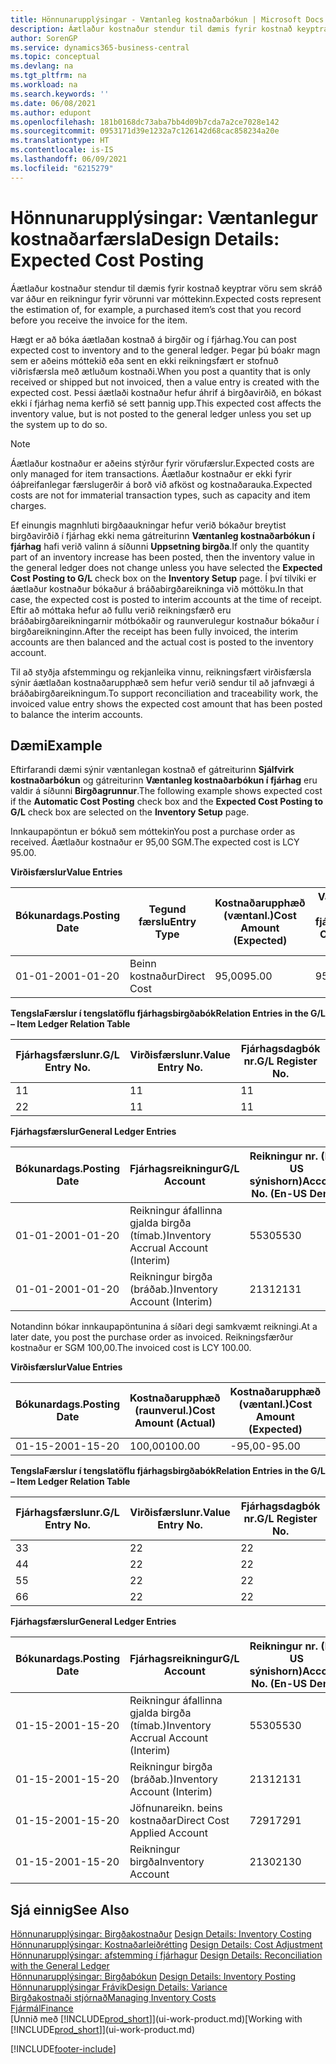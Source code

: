 ```yaml
---
title: Hönnunarupplýsingar - Væntanleg kostnaðarbókun | Microsoft Docs
description: Áætlaður kostnaður stendur til dæmis fyrir kostnað keyptrar vöru sem skráð var áður en reikningur fyrir vörunni var móttekinn.
author: SorenGP
ms.service: dynamics365-business-central
ms.topic: conceptual
ms.devlang: na
ms.tgt_pltfrm: na
ms.workload: na
ms.search.keywords: ''
ms.date: 06/08/2021
ms.author: edupont
ms.openlocfilehash: 181b0168dc73aba7bb4d09b7cda7a2ce7028e142
ms.sourcegitcommit: 0953171d39e1232a7c126142d68cac858234a20e
ms.translationtype: HT
ms.contentlocale: is-IS
ms.lasthandoff: 06/09/2021
ms.locfileid: "6215279"
---
```

# <a name="design-details-expected-cost-posting"></a><span data-ttu-id="9747c-103">Hönnunarupplýsingar: Væntanlegur kostnaðarfærsla</span><span class="sxs-lookup"><span data-stu-id="9747c-103">Design Details: Expected Cost Posting</span></span>
<span data-ttu-id="9747c-104">Áætlaður kostnaður stendur til dæmis fyrir kostnað keyptrar vöru sem skráð var áður en reikningur fyrir vörunni var móttekinn.</span><span class="sxs-lookup"><span data-stu-id="9747c-104">Expected costs represent the estimation of, for example, a purchased item’s cost that you record before you receive the invoice for the item.</span></span>  

 <span data-ttu-id="9747c-105">Hægt er að bóka áætlaðan kostnað á birgðir og í fjárhag.</span><span class="sxs-lookup"><span data-stu-id="9747c-105">You can post expected cost to inventory and to the general ledger.</span></span> <span data-ttu-id="9747c-106">Þegar þú bóakr magn sem er aðeins móttekið eða sent en ekki reikningsfært er stofnuð viðrisfærsla með ætluðum kostnaði.</span><span class="sxs-lookup"><span data-stu-id="9747c-106">When you post a quantity that is only received or shipped but not invoiced, then a value entry is created with the expected cost.</span></span> <span data-ttu-id="9747c-107">Þessi áætlaði kostnaður hefur áhrif á birgðavirðið, en bókast ekki í fjárhag nema kerfið sé sett þannig upp.</span><span class="sxs-lookup"><span data-stu-id="9747c-107">This expected cost affects the inventory value, but is not posted to the general ledger unless you set up the system up to do so.</span></span>  

> [!NOTE]  
>  <span data-ttu-id="9747c-108">Áætlaður kostnaður er aðeins stýrður fyrir vörufærslur.</span><span class="sxs-lookup"><span data-stu-id="9747c-108">Expected costs are only managed for item transactions.</span></span> <span data-ttu-id="9747c-109">Áætlaður kostnaður er ekki fyrir óáþreifanlegar færslugerðir á borð við afköst og kostnaðarauka.</span><span class="sxs-lookup"><span data-stu-id="9747c-109">Expected costs are not for immaterial transaction types, such as capacity and item charges.</span></span>  

 <span data-ttu-id="9747c-110">Ef einungis magnhluti birgðaaukningar hefur verið bókaður breytist birgðavirðið í fjárhag ekki nema gátreiturinn **Væntanleg kostnaðarbókun í fjárhag** hafi verið valinn á síðunni **Uppsetning birgða**.</span><span class="sxs-lookup"><span data-stu-id="9747c-110">If only the quantity part of an inventory increase has been posted, then the inventory value in the general ledger does not change unless you have selected the **Expected Cost Posting to G/L** check box on the **Inventory Setup** page.</span></span> <span data-ttu-id="9747c-111">Í því tilviki er áætlaður kostnaður bókaður á bráðabirgðareikninga við móttöku.</span><span class="sxs-lookup"><span data-stu-id="9747c-111">In that case, the expected cost is posted to interim accounts at the time of receipt.</span></span> <span data-ttu-id="9747c-112">Eftir að móttaka hefur að fullu verið reikningsfærð eru bráðabirgðareikningarnir mótbókaðir og raunverulegur kostnaður bókaður í birgðareikninginn.</span><span class="sxs-lookup"><span data-stu-id="9747c-112">After the receipt has been fully invoiced, the interim accounts are then balanced and the actual cost is posted to the inventory account.</span></span>  

 <span data-ttu-id="9747c-113">Til að styðja afstemmingu og rekjanleika vinnu, reikningsfært virðisfærsla sýnir áætlaðan kostnaðarupphæð sem hefur verið sendur til að jafnvægi á bráðabirgðareikningum.</span><span class="sxs-lookup"><span data-stu-id="9747c-113">To support reconciliation and traceability work, the invoiced value entry shows the expected cost amount that has been posted to balance the interim accounts.</span></span>  

## <a name="example"></a><span data-ttu-id="9747c-114">Dæmi</span><span class="sxs-lookup"><span data-stu-id="9747c-114">Example</span></span>  
 <span data-ttu-id="9747c-115">Eftirfarandi dæmi sýnir væntanlegan kostnað ef gátreiturinn **Sjálfvirk kostnaðarbókun** og gátreiturinn **Væntanleg kostnaðarbókun í fjárhag** eru valdir á síðunni **Birgðagrunnur**.</span><span class="sxs-lookup"><span data-stu-id="9747c-115">The following example shows expected cost if the **Automatic Cost Posting** check box and the **Expected Cost Posting to G/L** check box are selected on the **Inventory Setup** page.</span></span>  

 <span data-ttu-id="9747c-116">Innkaupapöntun er bókuð sem móttekin</span><span class="sxs-lookup"><span data-stu-id="9747c-116">You post a purchase order as received.</span></span> <span data-ttu-id="9747c-117">Áætlaður kostnaður er 95,00 SGM.</span><span class="sxs-lookup"><span data-stu-id="9747c-117">The expected cost is LCY 95.00.</span></span>  

 <span data-ttu-id="9747c-118">**Virðisfærslur**</span><span class="sxs-lookup"><span data-stu-id="9747c-118">**Value Entries**</span></span>  

|<span data-ttu-id="9747c-119">Bókunardags.</span><span class="sxs-lookup"><span data-stu-id="9747c-119">Posting Date</span></span>|<span data-ttu-id="9747c-120">Tegund færslu</span><span class="sxs-lookup"><span data-stu-id="9747c-120">Entry Type</span></span>|<span data-ttu-id="9747c-121">Kostnaðarupphæð (væntanl.)</span><span class="sxs-lookup"><span data-stu-id="9747c-121">Cost Amount (Expected)</span></span>|<span data-ttu-id="9747c-122">Væntanl. kostn. bók. í fjárhag</span><span class="sxs-lookup"><span data-stu-id="9747c-122">Expected Cost Posted to G/L</span></span>|<span data-ttu-id="9747c-123">Væntanl. kostnaður</span><span class="sxs-lookup"><span data-stu-id="9747c-123">Expected Cost</span></span>|<span data-ttu-id="9747c-124">Birgðafærslunr.</span><span class="sxs-lookup"><span data-stu-id="9747c-124">Item Ledger Entry No.</span></span>|<span data-ttu-id="9747c-125">Færslunr.</span><span class="sxs-lookup"><span data-stu-id="9747c-125">Entry No.</span></span>|  
|------------------|----------------|------------------------------|----------------------------------|-------------------|---------------------------|---------------|  
|<span data-ttu-id="9747c-126">01-01-20</span><span class="sxs-lookup"><span data-stu-id="9747c-126">01-01-20</span></span>|<span data-ttu-id="9747c-127">Beinn kostnaður</span><span class="sxs-lookup"><span data-stu-id="9747c-127">Direct Cost</span></span>|<span data-ttu-id="9747c-128">95,00</span><span class="sxs-lookup"><span data-stu-id="9747c-128">95.00</span></span>|<span data-ttu-id="9747c-129">95,00</span><span class="sxs-lookup"><span data-stu-id="9747c-129">95.00</span></span>|<span data-ttu-id="9747c-130">Já</span><span class="sxs-lookup"><span data-stu-id="9747c-130">Yes</span></span>|<span data-ttu-id="9747c-131">1</span><span class="sxs-lookup"><span data-stu-id="9747c-131">1</span></span>|<span data-ttu-id="9747c-132">1</span><span class="sxs-lookup"><span data-stu-id="9747c-132">1</span></span>|  

 <span data-ttu-id="9747c-133">**TengslaFærslur í  tengslatöflu fjárhagsbirgðabók**</span><span class="sxs-lookup"><span data-stu-id="9747c-133">**Relation Entries in the G/L – Item Ledger Relation Table**</span></span>  

|<span data-ttu-id="9747c-134">Fjárhagsfærslunr.</span><span class="sxs-lookup"><span data-stu-id="9747c-134">G/L Entry No.</span></span>|<span data-ttu-id="9747c-135">Virðisfærslunr.</span><span class="sxs-lookup"><span data-stu-id="9747c-135">Value Entry No.</span></span>|<span data-ttu-id="9747c-136">Fjárhagsdagbók nr.</span><span class="sxs-lookup"><span data-stu-id="9747c-136">G/L Register No.</span></span>|  
|--------------------|---------------------|-----------------------|  
|<span data-ttu-id="9747c-137">1</span><span class="sxs-lookup"><span data-stu-id="9747c-137">1</span></span>|<span data-ttu-id="9747c-138">1</span><span class="sxs-lookup"><span data-stu-id="9747c-138">1</span></span>|<span data-ttu-id="9747c-139">1</span><span class="sxs-lookup"><span data-stu-id="9747c-139">1</span></span>|  
|<span data-ttu-id="9747c-140">2</span><span class="sxs-lookup"><span data-stu-id="9747c-140">2</span></span>|<span data-ttu-id="9747c-141">1</span><span class="sxs-lookup"><span data-stu-id="9747c-141">1</span></span>|<span data-ttu-id="9747c-142">1</span><span class="sxs-lookup"><span data-stu-id="9747c-142">1</span></span>|  

 <span data-ttu-id="9747c-143">**Fjárhagsfærslur**</span><span class="sxs-lookup"><span data-stu-id="9747c-143">**General Ledger Entries**</span></span>  

|<span data-ttu-id="9747c-144">Bókunardags.</span><span class="sxs-lookup"><span data-stu-id="9747c-144">Posting Date</span></span>|<span data-ttu-id="9747c-145">Fjárhagsreikningur</span><span class="sxs-lookup"><span data-stu-id="9747c-145">G/L Account</span></span>|<span data-ttu-id="9747c-146">Reikningur nr. (En-US sýnishorn)</span><span class="sxs-lookup"><span data-stu-id="9747c-146">Account No. (En-US Demo)</span></span>|<span data-ttu-id="9747c-147">Upphæð</span><span class="sxs-lookup"><span data-stu-id="9747c-147">Amount</span></span>|<span data-ttu-id="9747c-148">Færslunr.</span><span class="sxs-lookup"><span data-stu-id="9747c-148">Entry No.</span></span>|  
|------------------|------------------|---------------------------------|------------|---------------|  
|<span data-ttu-id="9747c-149">01-01-20</span><span class="sxs-lookup"><span data-stu-id="9747c-149">01-01-20</span></span>|<span data-ttu-id="9747c-150">Reikningur áfallinna gjalda birgða (tímab.)</span><span class="sxs-lookup"><span data-stu-id="9747c-150">Inventory Accrual Account (Interim)</span></span>|<span data-ttu-id="9747c-151">5530</span><span class="sxs-lookup"><span data-stu-id="9747c-151">5530</span></span>|<span data-ttu-id="9747c-152">-95,00</span><span class="sxs-lookup"><span data-stu-id="9747c-152">-95.00</span></span>|<span data-ttu-id="9747c-153">2</span><span class="sxs-lookup"><span data-stu-id="9747c-153">2</span></span>|  
|<span data-ttu-id="9747c-154">01-01-20</span><span class="sxs-lookup"><span data-stu-id="9747c-154">01-01-20</span></span>|<span data-ttu-id="9747c-155">Reikningur birgða  (bráðab.)</span><span class="sxs-lookup"><span data-stu-id="9747c-155">Inventory Account (Interim)</span></span>|<span data-ttu-id="9747c-156">2131</span><span class="sxs-lookup"><span data-stu-id="9747c-156">2131</span></span>|<span data-ttu-id="9747c-157">95,00</span><span class="sxs-lookup"><span data-stu-id="9747c-157">95.00</span></span>|<span data-ttu-id="9747c-158">1</span><span class="sxs-lookup"><span data-stu-id="9747c-158">1</span></span>|  

 <span data-ttu-id="9747c-159">Notandinn bókar innkaupapöntunina á síðari degi samkvæmt reikningi.</span><span class="sxs-lookup"><span data-stu-id="9747c-159">At a later date, you post the purchase order as invoiced.</span></span> <span data-ttu-id="9747c-160">Reikningsfærður kostnaður er SGM 100,00.</span><span class="sxs-lookup"><span data-stu-id="9747c-160">The invoiced cost is LCY 100.00.</span></span>  

 <span data-ttu-id="9747c-161">**Virðisfærslur**</span><span class="sxs-lookup"><span data-stu-id="9747c-161">**Value Entries**</span></span>  

|<span data-ttu-id="9747c-162">Bókunardags.</span><span class="sxs-lookup"><span data-stu-id="9747c-162">Posting Date</span></span>|<span data-ttu-id="9747c-163">Kostnaðarupphæð (raunverul.)</span><span class="sxs-lookup"><span data-stu-id="9747c-163">Cost Amount (Actual)</span></span>|<span data-ttu-id="9747c-164">Kostnaðarupphæð (væntanl.)</span><span class="sxs-lookup"><span data-stu-id="9747c-164">Cost Amount (Expected)</span></span>|<span data-ttu-id="9747c-165">Kostnaður bókaður í fjárhag</span><span class="sxs-lookup"><span data-stu-id="9747c-165">Cost Posted to G/L</span></span>|<span data-ttu-id="9747c-166">Væntanl. kostnaður</span><span class="sxs-lookup"><span data-stu-id="9747c-166">Expected Cost</span></span>|<span data-ttu-id="9747c-167">Birgðafærslunr.</span><span class="sxs-lookup"><span data-stu-id="9747c-167">Item Ledger Entry No.</span></span>|<span data-ttu-id="9747c-168">Færslunr.</span><span class="sxs-lookup"><span data-stu-id="9747c-168">Entry No.</span></span>|  
|------------------|----------------------------|------------------------------|-------------------------|-------------------|---------------------------|---------------|  
|<span data-ttu-id="9747c-169">01-15-20</span><span class="sxs-lookup"><span data-stu-id="9747c-169">01-15-20</span></span>|<span data-ttu-id="9747c-170">100,00</span><span class="sxs-lookup"><span data-stu-id="9747c-170">100.00</span></span>|<span data-ttu-id="9747c-171">-95,00</span><span class="sxs-lookup"><span data-stu-id="9747c-171">-95.00</span></span>|<span data-ttu-id="9747c-172">100,00</span><span class="sxs-lookup"><span data-stu-id="9747c-172">100.00</span></span>|<span data-ttu-id="9747c-173">Nei</span><span class="sxs-lookup"><span data-stu-id="9747c-173">No</span></span>|<span data-ttu-id="9747c-174">1</span><span class="sxs-lookup"><span data-stu-id="9747c-174">1</span></span>|<span data-ttu-id="9747c-175">2</span><span class="sxs-lookup"><span data-stu-id="9747c-175">2</span></span>|  

 <span data-ttu-id="9747c-176">**TengslaFærslur í  tengslatöflu fjárhagsbirgðabók**</span><span class="sxs-lookup"><span data-stu-id="9747c-176">**Relation Entries in the G/L – Item Ledger Relation Table**</span></span>  

|<span data-ttu-id="9747c-177">Fjárhagsfærslunr.</span><span class="sxs-lookup"><span data-stu-id="9747c-177">G/L Entry No.</span></span>|<span data-ttu-id="9747c-178">Virðisfærslunr.</span><span class="sxs-lookup"><span data-stu-id="9747c-178">Value Entry No.</span></span>|<span data-ttu-id="9747c-179">Fjárhagsdagbók nr.</span><span class="sxs-lookup"><span data-stu-id="9747c-179">G/L Register No.</span></span>|  
|--------------------|---------------------|-----------------------|  
|<span data-ttu-id="9747c-180">3</span><span class="sxs-lookup"><span data-stu-id="9747c-180">3</span></span>|<span data-ttu-id="9747c-181">2</span><span class="sxs-lookup"><span data-stu-id="9747c-181">2</span></span>|<span data-ttu-id="9747c-182">2</span><span class="sxs-lookup"><span data-stu-id="9747c-182">2</span></span>|  
|<span data-ttu-id="9747c-183">4</span><span class="sxs-lookup"><span data-stu-id="9747c-183">4</span></span>|<span data-ttu-id="9747c-184">2</span><span class="sxs-lookup"><span data-stu-id="9747c-184">2</span></span>|<span data-ttu-id="9747c-185">2</span><span class="sxs-lookup"><span data-stu-id="9747c-185">2</span></span>|  
|<span data-ttu-id="9747c-186">5</span><span class="sxs-lookup"><span data-stu-id="9747c-186">5</span></span>|<span data-ttu-id="9747c-187">2</span><span class="sxs-lookup"><span data-stu-id="9747c-187">2</span></span>|<span data-ttu-id="9747c-188">2</span><span class="sxs-lookup"><span data-stu-id="9747c-188">2</span></span>|  
|<span data-ttu-id="9747c-189">6</span><span class="sxs-lookup"><span data-stu-id="9747c-189">6</span></span>|<span data-ttu-id="9747c-190">2</span><span class="sxs-lookup"><span data-stu-id="9747c-190">2</span></span>|<span data-ttu-id="9747c-191">2</span><span class="sxs-lookup"><span data-stu-id="9747c-191">2</span></span>|  

 <span data-ttu-id="9747c-192">**Fjárhagsfærslur**</span><span class="sxs-lookup"><span data-stu-id="9747c-192">**General Ledger Entries**</span></span>  

|<span data-ttu-id="9747c-193">Bókunardags.</span><span class="sxs-lookup"><span data-stu-id="9747c-193">Posting Date</span></span>|<span data-ttu-id="9747c-194">Fjárhagsreikningur</span><span class="sxs-lookup"><span data-stu-id="9747c-194">G/L Account</span></span>|<span data-ttu-id="9747c-195">Reikningur nr. (En-US sýnishorn)</span><span class="sxs-lookup"><span data-stu-id="9747c-195">Account No. (En-US Demo)</span></span>|<span data-ttu-id="9747c-196">Upphæð</span><span class="sxs-lookup"><span data-stu-id="9747c-196">Amount</span></span>|<span data-ttu-id="9747c-197">Færslunr.</span><span class="sxs-lookup"><span data-stu-id="9747c-197">Entry No.</span></span>|  
|------------------|------------------|---------------------------------|------------|---------------|  
|<span data-ttu-id="9747c-198">01-15-20</span><span class="sxs-lookup"><span data-stu-id="9747c-198">01-15-20</span></span>|<span data-ttu-id="9747c-199">Reikningur áfallinna gjalda birgða (tímab.)</span><span class="sxs-lookup"><span data-stu-id="9747c-199">Inventory Accrual Account (Interim)</span></span>|<span data-ttu-id="9747c-200">5530</span><span class="sxs-lookup"><span data-stu-id="9747c-200">5530</span></span>|<span data-ttu-id="9747c-201">95,00</span><span class="sxs-lookup"><span data-stu-id="9747c-201">95.00</span></span>|<span data-ttu-id="9747c-202">4</span><span class="sxs-lookup"><span data-stu-id="9747c-202">4</span></span>|  
|<span data-ttu-id="9747c-203">01-15-20</span><span class="sxs-lookup"><span data-stu-id="9747c-203">01-15-20</span></span>|<span data-ttu-id="9747c-204">Reikningur birgða  (bráðab.)</span><span class="sxs-lookup"><span data-stu-id="9747c-204">Inventory Account (Interim)</span></span>|<span data-ttu-id="9747c-205">2131</span><span class="sxs-lookup"><span data-stu-id="9747c-205">2131</span></span>|<span data-ttu-id="9747c-206">-95,00</span><span class="sxs-lookup"><span data-stu-id="9747c-206">-95.00</span></span>|<span data-ttu-id="9747c-207">3</span><span class="sxs-lookup"><span data-stu-id="9747c-207">3</span></span>|  
|<span data-ttu-id="9747c-208">01-15-20</span><span class="sxs-lookup"><span data-stu-id="9747c-208">01-15-20</span></span>|<span data-ttu-id="9747c-209">Jöfnunareikn. beins kostnaðar</span><span class="sxs-lookup"><span data-stu-id="9747c-209">Direct Cost Applied Account</span></span>|<span data-ttu-id="9747c-210">7291</span><span class="sxs-lookup"><span data-stu-id="9747c-210">7291</span></span>|<span data-ttu-id="9747c-211">-100</span><span class="sxs-lookup"><span data-stu-id="9747c-211">-100</span></span>|<span data-ttu-id="9747c-212">6</span><span class="sxs-lookup"><span data-stu-id="9747c-212">6</span></span>|  
|<span data-ttu-id="9747c-213">01-15-20</span><span class="sxs-lookup"><span data-stu-id="9747c-213">01-15-20</span></span>|<span data-ttu-id="9747c-214">Reikningur birgða</span><span class="sxs-lookup"><span data-stu-id="9747c-214">Inventory Account</span></span>|<span data-ttu-id="9747c-215">2130</span><span class="sxs-lookup"><span data-stu-id="9747c-215">2130</span></span>|<span data-ttu-id="9747c-216">100</span><span class="sxs-lookup"><span data-stu-id="9747c-216">100</span></span>|<span data-ttu-id="9747c-217">5</span><span class="sxs-lookup"><span data-stu-id="9747c-217">5</span></span>|  

## <a name="see-also"></a><span data-ttu-id="9747c-218">Sjá einnig</span><span class="sxs-lookup"><span data-stu-id="9747c-218">See Also</span></span>
 <span data-ttu-id="9747c-219">[Hönnunarupplýsingar: Birgðakostnaður](design-details-inventory-costing.md) </span><span class="sxs-lookup"><span data-stu-id="9747c-219">[Design Details: Inventory Costing](design-details-inventory-costing.md) </span></span>  
 <span data-ttu-id="9747c-220">[Hönnunarupplýsingar: Kostnaðarleiðrétting](design-details-cost-adjustment.md) </span><span class="sxs-lookup"><span data-stu-id="9747c-220">[Design Details: Cost Adjustment](design-details-cost-adjustment.md) </span></span>  
 <span data-ttu-id="9747c-221">[Hönnunarupplýsingar: afstemming í fjárhagur](design-details-reconciliation-with-the-general-ledger.md) </span><span class="sxs-lookup"><span data-stu-id="9747c-221">[Design Details: Reconciliation with the General Ledger](design-details-reconciliation-with-the-general-ledger.md) </span></span>  
 <span data-ttu-id="9747c-222">[Hönnunarupplýsingar: Birgðabókun](design-details-inventory-posting.md) </span><span class="sxs-lookup"><span data-stu-id="9747c-222">[Design Details: Inventory Posting](design-details-inventory-posting.md) </span></span>  
 [<span data-ttu-id="9747c-223">Hönnunarupplýsingar Frávik</span><span class="sxs-lookup"><span data-stu-id="9747c-223">Design Details: Variance</span></span>](design-details-variance.md)  
 [<span data-ttu-id="9747c-224">Birgðakostnaði stjórnað</span><span class="sxs-lookup"><span data-stu-id="9747c-224">Managing Inventory Costs</span></span>](finance-manage-inventory-costs.md)  
 [<span data-ttu-id="9747c-225">Fjármál</span><span class="sxs-lookup"><span data-stu-id="9747c-225">Finance</span></span>](finance.md)  
 <span data-ttu-id="9747c-226">[Unnið með [!INCLUDE[prod_short](includes/prod_short.md)]](ui-work-product.md)</span><span class="sxs-lookup"><span data-stu-id="9747c-226">[Working with [!INCLUDE[prod_short](includes/prod_short.md)]](ui-work-product.md)</span></span>


[!INCLUDE[footer-include](includes/footer-banner.md)]